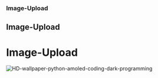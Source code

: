 ### Image-Upload
## Image-Upload
# Image-Upload
![HD-wallpaper-python-amoled-coding-dark-programming](https://user-images.githubusercontent.com/74894150/194134030-3bc3c0c0-48e1-4435-98ff-983f3cd79b74.jpg)
